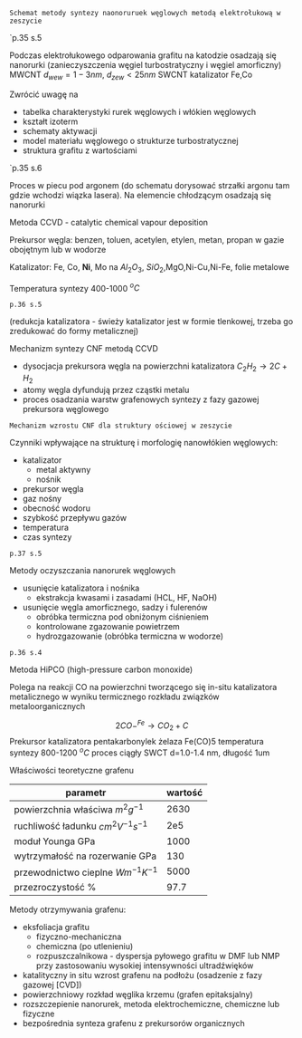`Schemat metody syntezy naonoruruek węglowych metodą elektrołukową w zeszycie`

`p.35 s.5

Podczas elektrołukowego odparowania grafitu na katodzie osadzają się nanorurki (zanieczyszczenia węgiel turbostratyczny i węgiel amorficzny)
MWCNT $d_{wew}=1-3nm,\ d_{zew}<25nm$ 
SWCNT katalizator Fe,Co

Zwrócić uwagę na

- tabelka charakterystyki rurek węglowych i włókien węglowych
- kształt izoterm
- schematy aktywacji
- model materiału węglowego o strukturze turbostratycznej
- struktura grafitu z wartościami

`p.35 s.6

Proces w piecu pod argonem (do schematu dorysować strzałki argonu tam gdzie wchodzi wiązka lasera). Na elemencie chłodzącym osadzają się nanorurki

Metoda CCVD - catalytic chemical vapour deposition

Prekursor węgla: benzen, toluen, acetylen, etylen, metan, propan w gazie obojętnym lub w wodorze

Katalizator: Fe, Co, **Ni**, Mo na $Al_2O_3$, $SiO_2$,MgO,Ni-Cu,Ni-Fe, folie metalowe

Temperatura syntezy 400-1000 $^oC$ 

`p.36 s.5`

(redukcja katalizatora - świeży katalizator jest w formie tlenkowej, trzeba go zredukować do formy metalicznej)

Mechanizm syntezy CNF metodą CCVD

- dysocjacja prekursora węgla na powierzchni katalizatora
  $C_2H_2 \rightarrow 2C +H_2$
- atomy węgla dyfundują przez cząstki metalu
- proces osadzania warstw grafenowych syntezy z fazy gazowej prekursora węglowego

`Mechanizm wzrostu CNF dla struktury ościowej w zeszycie`

Czynniki wpływające na strukturę i morfologię nanowłókien węglowych:

- katalizator
	- metal aktywny
	- nośnik
- prekursor węgla
- gaz nośny
- obecność wodoru
- szybkość przepływu gazów
- temperatura
- czas syntezy

`p.37 s.5`

Metody oczyszczania nanorurek węglowych

- usunięcie katalizatora i nośnika
	- ekstrakcja kwasami i zasadami (HCL, HF, NaOH)
- usunięcie węgla amorficznego, sadzy i fulerenów
	- obróbka termiczna pod obniżonym ciśnieniem
	- kontrolowane zgazowanie powietrzem
	- hydrozgazowanie (obróbka termiczna w wodorze)

`p.36 s.4`

Metoda HiPCO (high-pressure carbon monoxide)

Polega na reakcji CO na powierzchni tworzącego się in-situ katalizatora metalicznego w wyniku termicznego rozkładu związków metaloorganicznych

$$2CO -^{Fe}\rightarrow CO_2 +C$$
Prekursor katalizatora pentakarbonylek żelaza Fe(CO)5
temperatura syntezy 800-1200 $^oC$
proces ciągły
SWCT d=1.0-1.4 nm, długość 1um

Właściwości teoretyczne grafenu

|parametr| wartość|
|-|-|
|powierzchnia właściwa $m^2g^{-1}$| 2630|
|ruchliwość ładunku $cm^2V^{-1}s^{-1}$|2e5|
|moduł Younga GPa|1000|
|wytrzymałość na rozerwanie GPa| 130|
|przewodnictwo cieplne $Wm^{-1}K^{-1}$|5000|
|przezroczystość %| 97.7|

Metody otrzymywania grafenu:

- eksfoliacja grafitu
	- fizyczno-mechaniczna
	- chemiczna (po utlenieniu)
	- rozpuszczalnikowa - dyspersja pyłowego grafitu w DMF lub NMP przy zastosowaniu wysokiej intensywności ultradźwięków 
- katalityczny in situ wzrost grafenu na podłożu (osadzenie z fazy gazowej \[CVD\])
- powierzchniowy rozkład węglika krzemu (grafen epitaksjalny)
- rozszczepienie nanorurek, metoda elektrochemiczne, chemiczne lub fizyczne
- bezpośrednia synteza grafenu z prekursorów organicznych 
